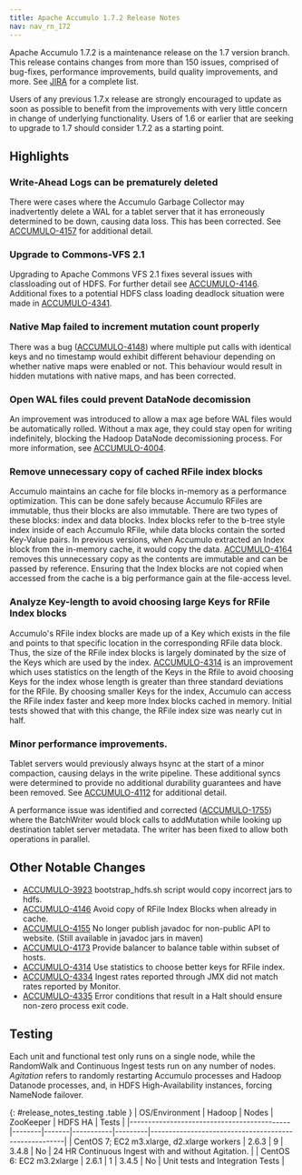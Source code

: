 ```yaml
---
title: Apache Accumulo 1.7.2 Release Notes
nav: nav_rn_172
---
```


Apache Accumulo 1.7.2 is a maintenance release on the 1.7 version branch. This
release contains changes from more than 150 issues, comprised of bug-fixes,
performance improvements, build quality improvements, and more. See
[JIRA][JIRA_172] for a complete list.

Users of any previous 1.7.x release are strongly encouraged to update as soon
as possible to benefit from the improvements with very little concern in change
of underlying functionality. Users of 1.6 or earlier that are seeking to
upgrade to 1.7 should consider 1.7.2 as a starting point.

## Highlights

### Write-Ahead Logs can be prematurely deleted

There were cases where the Accumulo Garbage Collector may inadvertently delete a WAL for a tablet server that it has erroneously determined to be down, causing data loss. This has been corrected. See [ACCUMULO-4157][ACCUMULO-4157] for additional detail.

### Upgrade to Commons-VFS 2.1

Upgrading to Apache Commons VFS 2.1 fixes several issues with classloading out of HDFS. For further detail see [ACCUMULO-4146][ACCUMULO-4146]. Additional fixes to a potential HDFS class loading deadlock situation were made in [ACCUMULO-4341][ACCUMULO-4341].

### Native Map failed to increment mutation count properly

There was a bug ([ACCUMULO-4148][ACCUMULO-4148]) where multiple put calls with identical keys and no timestamp would exhibit different behaviour depending on whether native maps were enabled or not. This behaviour would result in hidden mutations with native maps, and has been corrected.

### Open WAL files could prevent DataNode decomission

An improvement was introduced to allow a max age before WAL files would be automatically rolled. Without a max age, they could stay open for writing indefinitely, blocking the Hadoop DataNode decomissioning process. For more information, see [ACCUMULO-4004][ACCUMULO-4004].

### Remove unnecessary copy of cached RFile index blocks

Accumulo maintains an cache for file blocks in-memory as a performance optimization. This can be done safely because Accumulo RFiles are immutable, thus their blocks are also immutable. There are two types of these blocks: index and data blocks. Index blocks refer to the b-tree style index inside of each Accumulo RFile, while data blocks contain the sorted Key-Value pairs. In previous versions, when Accumulo extracted an Index block from the in-memory cache, it would copy the data. [ACCUMULO-4164][ACCUMULO-4164] removes this unnecessary copy as the contents are immutable and can be passed by reference. Ensuring that the Index blocks are not copied when accessed from the cache is a big performance gain at the file-access level.

### Analyze Key-length to avoid choosing large Keys for RFile Index blocks

Accumulo's RFile index blocks are made up of a Key which exists in the file and points to that specific location in the corresponding RFile data block. Thus, the size of the RFile index blocks is largely dominated by the size of the Keys which are used by the index. [ACCUMULO-4314][ACCUMULO-4314] is an improvement which uses statistics on the length of the Keys in the Rfile to avoid choosing Keys for the index whose length is greater than three standard deviations for the RFile. By choosing smaller Keys for the index, Accumulo can access the RFile index faster and keep more Index blocks cached in memory. Initial tests showed that with this change, the RFile index size was nearly cut in half.

### Minor performance improvements.

Tablet servers would previously always hsync at the start of a minor compaction, causing delays in the write pipeline. These additional syncs were determined to provide no additional durability guarantees and have been removed. See [ACCUMULO-4112][ACCUMULO-4112] for additional detail.

A performance issue was identified and corrected ([ACCUMULO-1755][ACCUMULO-1755]) where the BatchWriter would block calls to addMutation while looking up destination tablet server metadata. The writer has been fixed to allow both operations in parallel.


## Other Notable Changes

 * [ACCUMULO-3923][ACCUMULO-3923] bootstrap_hdfs.sh script would copy incorrect jars to hdfs.
 * [ACCUMULO-4146][ACCUMULO-4146] Avoid copy of RFile Index Blocks when already in cache.
 * [ACCUMULO-4155][ACCUMULO-4155] No longer publish javadoc for non-public API to website. (Still available in javadoc jars in maven)
 * [ACCUMULO-4173][ACCUMULO-4173] Provide balancer to balance table within subset of hosts.
 * [ACCUMULO-4314][ACCUMULO-4314] Use statistics to choose better keys for RFile index.
 * [ACCUMULO-4334][ACCUMULO-4334] Ingest rates reported through JMX did not match rates reported by Monitor.
 * [ACCUMULO-4335][ACCUMULO-4335] Error conditions that result in a Halt should ensure non-zero process exit code.

## Testing

Each unit and functional test only runs on a single node, while the RandomWalk
and Continuous Ingest tests run on any number of nodes. *Agitation* refers to
randomly restarting Accumulo processes and Hadoop Datanode processes, and, in
HDFS High-Availability instances, forcing NameNode failover.

{: #release_notes_testing .table }
| OS/Environment                             | Hadoop | Nodes | ZooKeeper | HDFS HA | Tests                                                                                                                                |
|--------------------------------------------|--------|-------|-----------|---------|------------------------------------------------------|
| CentOS 7; EC2 m3.xlarge, d2.xlarge workers | 2.6.3  | 9     | 3.4.8     | No      | 24 HR Continuous Ingest with and without Agitation.  |
| CentOS 6: EC2 m3.2xlarge                   | 2.6.1  | 1     | 3.4.5     | No      | Unit tests and Integration Tests                     |

[JIRA_172]: https://issues.apache.org/jira/secure/ReleaseNote.jspa?projectId=12312121&version=12333776

[ACCUMULO-4157]: https://issues.apache.org/jira/browse/ACCUMULO-4157
[ACCUMULO-4146]: https://issues.apache.org/jira/browse/ACCUMULO-4146
[ACCUMULO-4341]: https://issues.apache.org/jira/browse/ACCUMULO-4341
[ACCUMULO-4148]: https://issues.apache.org/jira/browse/ACCUMULO-4148
[ACCUMULO-4004]: https://issues.apache.org/jira/browse/ACCUMULO-4004
[ACCUMULO-4112]: https://issues.apache.org/jira/browse/ACCUMULO-4112
[ACCUMULO-1755]: https://issues.apache.org/jira/browse/ACCUMULO-1755
[ACCUMULO-4146]: https://issues.apache.org/jira/browse/ACCUMULO-4146
[ACCUMULO-4335]: https://issues.apache.org/jira/browse/ACCUMULO-4335
[ACCUMULO-4334]: https://issues.apache.org/jira/browse/ACCUMULO-4334
[ACCUMULO-4314]: https://issues.apache.org/jira/browse/ACCUMULO-4314
[ACCUMULO-3923]: https://issues.apache.org/jira/browse/ACCUMULO-3923
[ACCUMULO-4155]: https://issues.apache.org/jira/browse/ACCUMULO-4155
[ACCUMULO-4173]: https://issues.apache.org/jira/browse/ACCUMULO-4173
[ACCUMULO-4151]: https://issues.apache.org/jira/browse/ACCUMULO-4151
[ACCUMULO-4164]: https://issues.apache.org/jira/browse/ACCUMULO-4164
[ACCUMULO-4314]: https://issues.apache.org/jira/browse/ACCUMULO-4314
